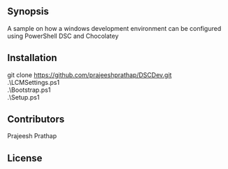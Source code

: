 ## Synopsis

A sample on how a windows development environment can be configured using PowerShell DSC and Chocolatey

## Installation

git clone https://github.com/prajeeshprathap/DSCDev.git <br />
.\LCMSettings.ps1 <br />
.\Bootstrap.ps1 <br />
.\Setup.ps1 <br />

## Contributors

Prajeesh Prathap

## License

